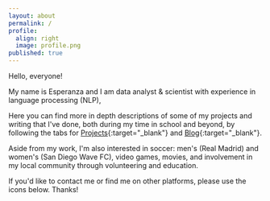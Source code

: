 ```yaml
---
layout: about
permalink: /
profile:
  align: right
  image: profile.png
published: true
---
```


Hello, everyone!

My name is Esperanza and I am data analyst & scientist with experience in language processing (NLP), 

Here you can find more in depth descriptions of some of my projects and writing that I've done, both during my time in school and beyond, by following the tabs for [Projects](https://esr76.github.io/projects/){:target="_blank"} and [Blog](https://esr76.github.io/blog/){:target="_blank"}. 

Aside from my work, I'm also interested in soccer: men's (Real Madrid) and women's (San Diego Wave FC), video games, movies, and involvement in my local community through volunteering and education.

If you'd like to contact me or find me on other platforms, please use the icons below. Thanks!

